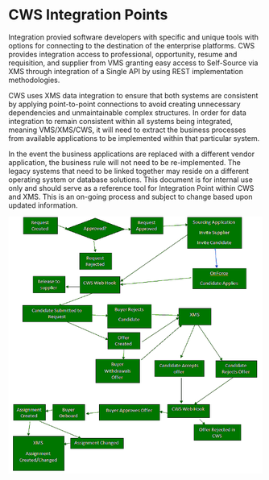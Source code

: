 # CWS Integration Points

Integration provied software developers with specific and unique tools with options for connecting to the destination of the enterprise platforms. CWS provides integration access to professional, opportunity, resume and requisition, and supplier from VMS granting easy access to Self-Source via XMS through integration of a Single API by using REST implementation methodologies.

CWS uses XMS data integration to ensure that both systems are consistent by applying point-to-point connections to avoid creating unnecessary dependencies and unmaintainable complex structures.  In order for data integration to remain consistent within all systems being integrated, meaning VMS\/XMS\/CWS, it will need to extract the business processes from available applications to be implemented within that particular system.

In the event the business applications are replaced with a different vendor application, the business rule will not need to be re-implemented. The legacy systems that need to be linked together may reside on a different operating system or database solutions. This document is for internal use only and should serve as a reference tool for Integration Point within CWS and XMS. This is an on-going process and subject to change based upon updated information.



![](/assets/2016-10-18_0812.png)

